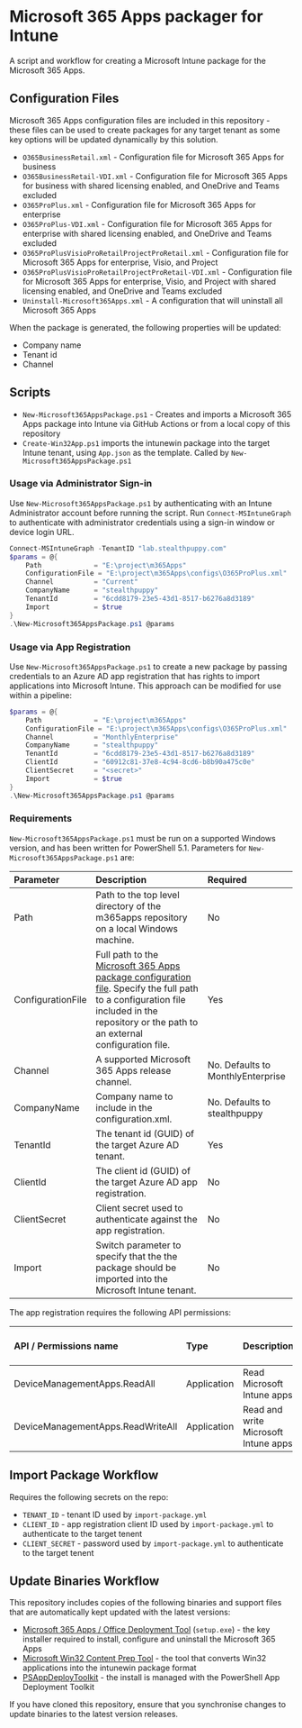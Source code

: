 # Microsoft 365 Apps packager for Intune

A script and workflow for creating a Microsoft Intune package for the Microsoft 365 Apps.

## Configuration Files

Microsoft 365 Apps configuration files are included in this repository - these files can be used to create packages for any target tenant as some key options will be updated dynamically by this solution. 

* `O365BusinessRetail.xml` - Configuration file for Microsoft 365 Apps for business
* `O365BusinessRetail-VDI.xml` - Configuration file for Microsoft 365 Apps for business with shared licensing enabled, and OneDrive and Teams excluded
* `O365ProPlus.xml` - Configuration file for Microsoft 365 Apps for enterprise
* `O365ProPlus-VDI.xml` - Configuration file for Microsoft 365 Apps for enterprise with shared licensing enabled, and OneDrive and Teams excluded
* `O365ProPlusVisioProRetailProjectProRetail.xml` - Configuration file for Microsoft 365 Apps for enterprise, Visio, and Project
* `O365ProPlusVisioProRetailProjectProRetail-VDI.xml` - Configuration file for Microsoft 365 Apps for enterprise, Visio, and Project with shared licensing enabled, and OneDrive and Teams excluded
* `Uninstall-Microsoft365Apps.xml` - A configuration that will uninstall all Microsoft 365 Apps

When the package is generated, the following properties will be updated:

* Company name
* Tenant id
* Channel

## Scripts

* `New-Microsoft365AppsPackage.ps1` - Creates and imports a Microsoft 365 Apps package into Intune via GitHub Actions or from a local copy of this repository
* `Create-Win32App.ps1` imports the intunewin package into the target Intune tenant, using `App.json` as the template. Called by `New-Microsoft365AppsPackage.ps1`

### Usage via Administrator Sign-in

Use `New-Microsoft365AppsPackage.ps1` by authenticating with an Intune Administrator account before running the script. Run `Connect-MSIntuneGraph` to authenticate with administrator credentials using a sign-in window or device login URL.

```powershell
Connect-MSIntuneGraph -TenantID "lab.stealthpuppy.com"
$params = @{
    Path             = "E:\project\m365Apps"
    ConfigurationFile = "E:\project\m365Apps\configs\O365ProPlus.xml"
    Channel          = "Current"
    CompanyName      = "stealthpuppy"
    TenantId         = "6cdd8179-23e5-43d1-8517-b6276a8d3189"
    Import           = $true 
}
.\New-Microsoft365AppsPackage.ps1 @params
```

### Usage via App Registration

Use `New-Microsoft365AppsPackage.ps1` to create a new package by passing credentials to an Azure AD app registration that has rights to import applications into Microsoft Intune. This approach can be modified for use within a pipeline:

```powershell
$params = @{
    Path             = "E:\project\m365Apps"
    ConfigurationFile = "E:\project\m365Apps\configs\O365ProPlus.xml"
    Channel          = "MonthlyEnterprise"
    CompanyName      = "stealthpuppy"
    TenantId         = "6cdd8179-23e5-43d1-8517-b6276a8d3189"
    ClientId         = "60912c81-37e8-4c94-8cd6-b8b90a475c0e"
    ClientSecret     = "<secret>"
    Import           = $true 
}
.\New-Microsoft365AppsPackage.ps1 @params
```

### Requirements

`New-Microsoft365AppsPackage.ps1` must be run on a supported Windows version, and has been written for PowerShell 5.1. Parameters for `New-Microsoft365AppsPackage.ps1` are:

| Parameter | Description | Required |
|:--|:--|:--|
| Path | Path to the top level directory of the m365apps repository on a local Windows machine. | No |
| ConfigurationFile | Full path to the [Microsoft 365 Apps package configuration file](https://learn.microsoft.com/en-us/deployoffice/office-deployment-tool-configuration-options). Specify the full path to a configuration file included in the repository or the path to an external configuration file. | Yes |
| Channel | A supported Microsoft 365 Apps release channel. | No. Defaults to MonthlyEnterprise |
| CompanyName | Company name to include in the configuration.xml. | No. Defaults to stealthpuppy |
| TenantId | The tenant id (GUID) of the target Azure AD tenant. | Yes |
| ClientId | The client id (GUID) of the target Azure AD app registration. | No |
| ClientSecret | Client secret used to authenticate against the app registration. | No |
| Import | Switch parameter to specify that the the package should be imported into the Microsoft Intune tenant. | No |

The app registration requires the following API permissions:

| API / Permissions name | Type | Description | Admin consent required |
|:--|:--|:--|:--|
| DeviceManagementApps.ReadAll | Application | Read Microsoft Intune apps | Yes |
| DeviceManagementApps.ReadWriteAll | Application | Read and write Microsoft Intune apps | Yes |

## Import Package Workflow

Requires the following secrets on the repo:

* `TENANT_ID` - tenant ID used by `import-package.yml`
* `CLIENT_ID` - app registration client ID used by `import-package.yml` to authenticate to the target tenent
* `CLIENT_SECRET` - password used by `import-package.yml` to authenticate to the target tenent

## Update Binaries Workflow

This repository includes copies of the following binaries and support files that are automatically kept updated with the latest versions:

* [Microsoft 365 Apps / Office Deployment Tool](https://www.microsoft.com/en-us/download/details.aspx?id=49117) (`setup.exe`) - the key installer required to install, configure and uninstall the Microsoft 365 Apps
* [Microsoft Win32 Content Prep Tool](https://github.com/Microsoft/Microsoft-Win32-Content-Prep-Tool) - the tool that converts Win32 applications into the intunewin package format
* [PSAppDeployToolkit](https://psappdeploytoolkit.com/) - the install is managed with the PowerShell App Deployment Toolkit

If you have cloned this repository, ensure that you synchronise changes to update binaries to the latest version releases.
